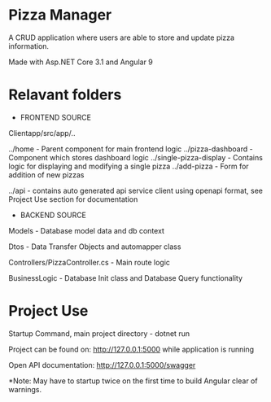 # Pizza Manager

A CRUD application where users are able to store and update pizza information.

Made with Asp.NET Core 3.1 and Angular 9

# Relavant folders

- FRONTEND SOURCE

Clientapp/src/app/..

../home - Parent component for main frontend logic
../pizza-dashboard - Component which stores dashboard logic
../single-pizza-display - Contains logic for displaying and modifying a single pizza
../add-pizza - Form for addition of new pizzas

../api - contains auto generated api service client using openapi format,
          see Project Use section for documentation

- BACKEND SOURCE

Models - Database model data and db context

Dtos - Data Transfer Objects and automapper class

Controllers/PizzaController.cs - Main route logic

BusinessLogic - Database Init class and Database Query functionality


# Project Use

Startup Command, main project directory - dotnet run

Project can be found on: http://127.0.0.1:5000 while application is running

Open API documentation: http://127.0.0.1:5000/swagger

*Note: May have to startup twice on the first time to build Angular clear of warnings.
